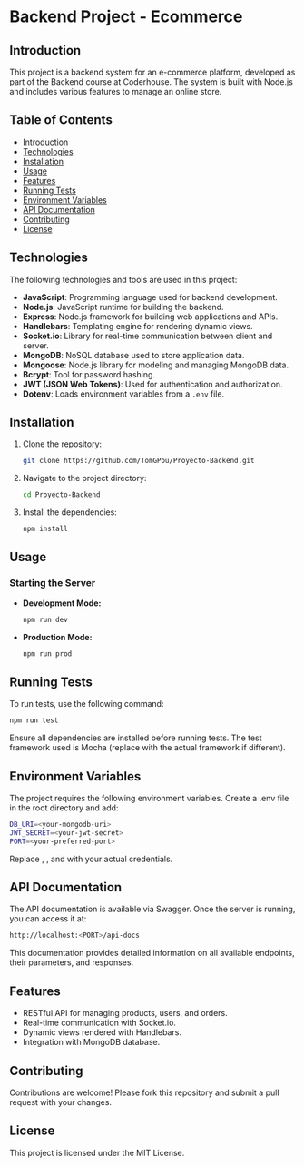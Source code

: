 # Backend Project - Ecommerce

## Introduction

This project is a backend system for an e-commerce platform, developed as part of the Backend course at Coderhouse. The system is built with Node.js and includes various features to manage an online store.

## Table of Contents

- [Introduction](#introduction)
- [Technologies](#technologies)
- [Installation](#installation)
- [Usage](#usage)
- [Features](#features)
- [Running Tests](#running-tests)
- [Environment Variables](#environment-variables)
- [API Documentation](#api-documentation)
- [Contributing](#contributing)
- [License](#license)

## Technologies

The following technologies and tools are used in this project:

- **JavaScript**: Programming language used for backend development.
- **Node.js**: JavaScript runtime for building the backend.
- **Express**: Node.js framework for building web applications and APIs.
- **Handlebars**: Templating engine for rendering dynamic views.
- **Socket.io**: Library for real-time communication between client and server.
- **MongoDB**: NoSQL database used to store application data.
- **Mongoose**: Node.js library for modeling and managing MongoDB data.
- **Bcrypt**: Tool for password hashing.
- **JWT (JSON Web Tokens)**: Used for authentication and authorization.
- **Dotenv**: Loads environment variables from a `.env` file.

## Installation

1. Clone the repository:
   ```bash
   git clone https://github.com/TomGPou/Proyecto-Backend.git
   ```
2. Navigate to the project directory:
   ```bash
   cd Proyecto-Backend
   ```
3. Install the dependencies:
   ```bash
   npm install
   ```

## Usage

### Starting the Server

- **Development Mode:**
  ```bash
  npm run dev
  ```
- **Production Mode:**
  ```bash
  npm run prod
  ```

## Running Tests

To run tests, use the following command:

```bash
npm run test
```

Ensure all dependencies are installed before running tests. The test framework used is Mocha (replace with the actual framework if different).

## Environment Variables

The project requires the following environment variables. Create a .env file in the root directory and add:

```bash
DB_URI=<your-mongodb-uri>
JWT_SECRET=<your-jwt-secret>
PORT=<your-preferred-port>
```

Replace <your-mongodb-uri>, <your-jwt-secret>, and <your-preferred-port> with your actual credentials.

## API Documentation

The API documentation is available via Swagger. Once the server is running, you can access it at:

```bash
http://localhost:<PORT>/api-docs
```

This documentation provides detailed information on all available endpoints, their parameters, and responses.

## Features

- RESTful API for managing products, users, and orders.
- Real-time communication with Socket.io.
- Dynamic views rendered with Handlebars.
- Integration with MongoDB database.

## Contributing

Contributions are welcome! Please fork this repository and submit a pull request with your changes.

## License

This project is licensed under the MIT License.
